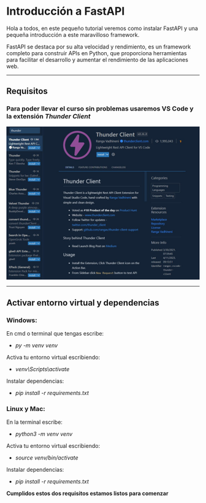 # **Introducción a FastAPI**
Hola a todos, en este pequeño tutorial veremos como instalar FastAPI y una pequeña introducción a este maravilloso framework.

FastAPI se destaca por su alta velocidad y rendimiento, es un framework completo para construir APIs en Python, que proporciona herramientas para facilitar el desarrollo y aumentar el rendimiento de las aplicaciones web.
___
## **Requisitos**
### Para poder llevar el curso sin problemas usaremos VS Code y la extensión *Thunder Client*

![Thunder Client extension installation](src/thunder_installation.jpg)

___
## **Activar entorno virtual y dependencias**
### Windows:

En cmd o terminal que tengas escribe:
- *py -m venv venv*

Activa tu entorno virtual escribiendo:
- *venv\Scripts\activate*

Instalar dependencias:
- *pip install -r requirements.txt*

### Linux y Mac:

En la terminal escribe:
- *python3 -m venv venv*

Activa tu entorno virtual escribiendo:
- *source venv/bin/activate*

Instalar dependencias:
- *pip install -r requirements.txt*

**Cumplidos estos dos requisitos estamos listos para comenzar**
